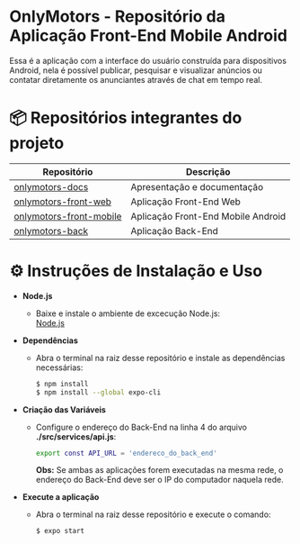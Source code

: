 # OnlyMotors - Repositório da Aplicação Front-End Mobile Android

Essa é a aplicação com a interface do usuário construída para dispositivos Android, nela é possível publicar, pesquisar e visualizar anúncios ou contatar diretamente os anunciantes através de chat em tempo real.

# 📦 Repositórios integrantes do projeto

| Repositório                                                              | Descrição                          |
| ------------------------------------------------------------------------ | ---------------------------------- |
| [onlymotors-docs](https://github.com/onlymotors/onlymotors-docs)    | Apresentação e documentação        |
| [onlymotors-front-web](https://github.com/onlymotors/onlymotors-front-web)    | Aplicação Front-End Web            |
| [onlymotors-front-mobile](https://github.com/onlymotors/onlymotors-front-mobile) | Aplicação Front-End Mobile Android |
| [onlymotors-back](https://github.com/onlymotors/onlymotors-back)         | Aplicação Back-End                 |


# ⚙️ Instruções de Instalação e Uso

<ul>
<li><b>Node.js</b></li>
<ul>
<li>Baixe e instale o ambiente de excecução Node.js:</li>
<a href="https://nodejs.org/en/download">Node.js</a>
</ul>
</ul>

<ul>
<li><b>Dependências</b></li>
<ul>
<li>Abra o terminal na raiz desse repositório e instale as dependências necessárias:
<br/>

```bash
$ npm install
$ npm install --global expo-cli
```

</li>
</ul>
</ul>

<ul>
<li><b>Criação das Variáveis</b></li>
<ul>
<li>Configure o endereço do Back-End na linha 4 do arquivo <b>./src/services/api.js</b>:
<br/>


```bash
export const API_URL = 'endereco_do_back_end'
```

<b>Obs:</b> Se ambas as aplicações forem executadas na mesma rede, o endereço do Back-End deve ser o IP do computador naquela rede.
<br/>

</li>
</ul>
</ul>

<ul>
<li><b>Execute a aplicação</b></li>
<ul>
<li>Abra o terminal na raiz desse repositório e execute o comando:
<br/>

```bash
$ expo start
```

</li>
</ul>
</ul>
